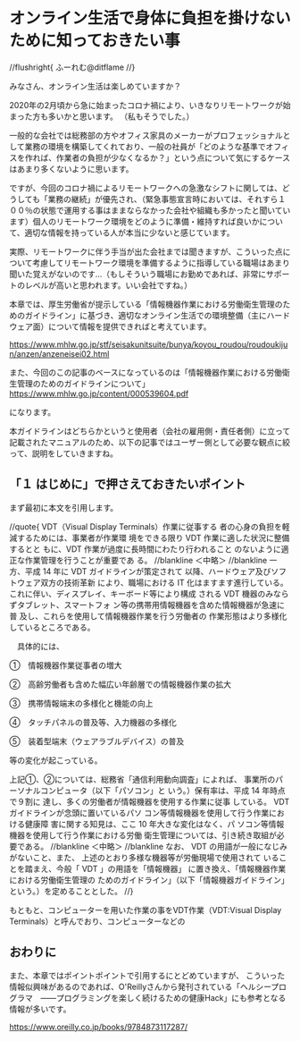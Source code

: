 # オンライン生活で身体に負担を掛けないために知っておきたい事

//flushright{
ふーれむ@ditflame
//}

みなさん、オンライン生活は楽しめていますか？

2020年の2月頃から急に始まったコロナ禍により、いきなりリモートワークが始まった方も多いかと思います。
（私もそうでした。）

一般的な会社では総務部の方やオフィス家具のメーカーがプロフェッショナルとして業務の環境を構築してくれており、一般の社員が「どのような基準でオフィスを作れば、作業者の負担が少なくなるか？」という点について気にするケースはあまり多くないように思います。

ですが、今回のコロナ禍によるリモートワークへの急激なシフトに関しては、どうしても「業務の継続」が優先され、（緊急事態宣言時においては、それすら１００％の状態で運用する事はままならなかった会社や組織も多かったと聞いています）個人のリモートワーク環境をどのように準備・維持すれば良いかについて、適切な情報を持っている人が本当に少ないと感じています。

実際、リモートワークに伴う手当が出た会社までは聞きますが、こういった点について考慮してリモートワーク環境を準備するように指導している職場はあまり聞いた覚えがないのです…（もしそういう職場にお勤めであれば、非常にサポートのレベルが高いと思われます。いい会社ですね。）

本章では、厚生労働省が提示している「情報機器作業における労働衛生管理のためのガイドライン」に基づき、適切なオンライン生活での環境整備（主にハードウェア面）について情報を提供できればと考えています。

https://www.mhlw.go.jp/stf/seisakunitsuite/bunya/koyou_roudou/roudoukijun/anzen/anzeneisei02.html

また、今回のこの記事のベースになっているのは「情報機器作業における労働衛生管理のためのガイドラインについて」
https://www.mhlw.go.jp/content/000539604.pdf

になります。

本ガイドラインはどちらかというと使用者（会社の雇用側・責任者側）に立って記載されたマニュアルのため、以下の記事ではユーザー側として必要な観点に絞って、説明をしていきますね。

## 「１ はじめに」で押さえておきたいポイント

まず最初に本文を引用します。

//quote{
VDT（Visual Display Terminals）作業に従事する
者の心身の負担を軽減するためには、事業者が作業環
境をできる限り VDT 作業に適した状況に整備するとと
もに、VDT 作業が過度に長時間にわたり行われること
のないように適正な作業管理を行うことが重要であ
る。
//blankline
＜中略＞
//blankline
一方、平成 14 年に VDT ガイドラインが策定されて
以降、ハードウェア及びソフトウェア双方の技術革新
により、職場における IT 化はますます進行している。
これに伴い、ディスプレイ、キーボード等により構成
される VDT 機器のみならずタブレット、スマートフォ
ン等の携帯用情報機器を含めた情報機器が急速に普
及し、これらを使用して情報機器作業を行う労働者の
作業形態はより多様化しているところである。

　具体的には、

①　情報機器作業従事者の増大

②　高齢労働者も含めた幅広い年齢層での情報機器作業の拡大

③　携帯情報端末の多様化と機能の向上

④　タッチパネルの普及等、入力機器の多様化

⑤　装着型端末（ウェアラブルデバイス）の普及

等の変化が起こっている。

上記①、②については、総務省「通信利用動向調査」によれば、
事業所のパーソナルコンピュータ（以下「パソコン」と
いう。）保有率は、平成 14 年時点で９割に
達し、多くの労働者が情報機器を使用する作業に従事
している。 VDT ガイドラインが念頭に置いているパソ
コン等情報機器を使用して行う作業における健康障
害に関する知見は、ここ 10 年大きな変化はなく、パ
ソコン等情報機器を使用して行う作業における労働
衛生管理については、引き続き取組が必要である。
//blankline
＜中略＞
//blankline
なお、 VDT の用語が一般になじみ がないこと、また、
上述のとおり多様な機器等が労働現場で使用されて
いることを踏まえ、今般「 VDT 」の用語を「情報機器」
に置き換え、「情報機器作業における労働衛生管理の
ためのガイドライン」（以下「情報機器ガイドライン」
という。）を定めることとした。
//}

もともと、コンピューターを用いた作業の事をVDT作業（VDT:Visual Display Terminals）と呼んでおり、コンピューターなどの


















## おわりに

また、本章ではポイントポイントで引用するにとどめていますが、
こういった情報似興味があるのであれば、O'Reillyさんから発刊されている「ヘルシープログラマ　――プログラミングを楽しく続けるための健康Hack」にも参考となる情報が多いです。

https://www.oreilly.co.jp/books/9784873117287/

